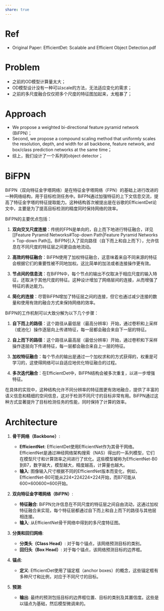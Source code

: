 ```yaml
---
share: true
---
```


# Ref

- Original Paper: EfficientDet: Scalable and Efficient Object Detection.pdf

# Problem
- 之前的OD模型计算量太大；
- OD模型设计没有一种可以scale的方法，无法适应变化的需求；
- 之前的多尺度融合仅仅把多个尺度的特征图加起来，太粗暴了；

# Approach

-  We propose a weighted bi-directional feature pyramid network (BiFPN)；
-  Second, we propose a compound scaling method that uniformly scales the resolution, depth, and width for all backbone, feature network, and box/class prediction networks at the same time；
- 综上，我们设计了一个系列的object detector；

# BiFPN

BiFPN（双向特征金字塔网络）是在特征金字塔网络（FPN）的基础上进行改进的一种网络结构，用于目标检测任务中。BiFPN通过加强特征的上下文信息交流，提高了特征金字塔的特征提取能力。这种结构首次被提出是在谷歌的EfficientDet论文中，主要是为了提高目标检测的精度同时保持网络的效率。

BiFPN的主要优点包括：

1. **双向交叉尺度连接**：传统的FPN是单向的，自上而下地进行特征融合，详见[[Feature Pyramid Networks#Top-down Path|Feature Pyramid Networks > Top-down Path]]。BiFPN引入了双向路径（自下而上和自上而下），允许信息在不同尺度的特征层之间更自由地流动。
    
2. **高效的特征融合**：BiFPN使用了加权特征融合，这意味着来自不同来源的特征会根据它们的重要性被不同地加权。这比简单的加法或者连接操作更有效。
    
3. **节点间的信息流**：在BiFPN中，每个节点的输出不仅取决于相应尺度的输入特征，还取决于其他尺度的特征。这种设计增加了网络层间的连接，从而增强了特征的表达能力。
    
4. **简化的连接**：尽管BiFPN增加了特征层之间的连接，但它也通过减少连接的数量和使用有效的融合方式来保持网络的效率。
    

BiFPN的工作机制可以大致分解为以下几个步骤：

1. **自下而上的路径**：这个路径从最低层（最高分辨率）开始，通过卷积和上采样（或池化）操作逐层向上传递特征，每一层都会融合来自下一层的特征。
    
2. **自上而下的路径**：这个路径从最高层（最低分辨率）开始，通过卷积和下采样操作逐层向下传递特征，每一层都会融合来自上一层的特征。
    
3. **加权特征融合**：每个节点的输出是通过一个加权求和的方式获得的，权重是可学习的，这使得网络可以自适应地优化特征融合的过程。
    
4. **多次迭代融合**：在EfficientDet中，BiFPN结构会被多次重复，以进一步增强特征。
    

在具体的实现中，这种结构允许不同分辨率的特征图更有效地融合，提供了丰富的语义信息和精细的空间信息，这对于检测不同尺寸的目标非常有用。BiFPN通过这种方式显著提升了目标检测任务的性能，同时保持了计算的效率。

# Architecture  

1. **骨干网络（Backbone）**:
    
    - **EfficientNet**: EfficientDet使用EfficientNet作为其骨干网络。EfficientNet是通过神经网络架构搜索（NAS）得出的一系列模型，它们在模型尺寸和计算效率之间进行了优化。这些模型被称为EfficientNet-B0到B7，数字越大，模型越大，精度越高，计算量也越大。
    - **输入**: 图像输入尺寸根据不同的EfficientNet版本而变化，例如，EfficientNet-B0可能从224×224224×224开始，而B7可能从600×600600×600开始。
2. **双向特征金字塔网络（BiFPN）**:
    
    - **特征融合**: BiFPN允许信息在不同尺度的特征层之间自由流动，这通过加权特征融合来实现，每个特征层都通过自下而上和自上而下的路径与其他层相连接。
    - **输入**: 从EfficientNet骨干网络中得到的多尺度特征图。
3. **分类和回归网络**:
    
    - **分类头（Class Head）**: 对于每个锚点，该网络预测目标的类别。
    - **回归头（Box Head）**: 对于每个锚点，该网络预测目标的边界框。
4. **锚点**:
    
    - **定义**: EfficientDet使用了锚定框（anchor boxes）的概念，这些锚定框有多种尺寸和比例，对应于不同尺寸的目标。
5. **预测**:
    
    - **输出**: 最终的预测包括目标的边界框位置、目标的类别及其置信度。这些是以锚点为基础，然后模型微调来的。

